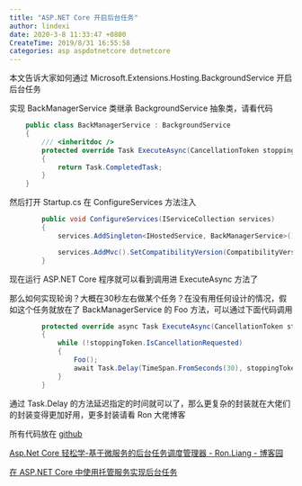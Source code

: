 ```yaml
---
title: "ASP.NET Core 开启后台任务"
author: lindexi
date: 2020-3-8 11:33:47 +0800
CreateTime: 2019/8/31 16:55:58
categories: asp aspdotnetcore dotnetcore
---
```


本文告诉大家如何通过 Microsoft.Extensions.Hosting.BackgroundService  开启后台任务

<!--more-->


<!-- CreateTime:2019/8/31 16:55:58 -->

<!-- 标签：asp,aspdotnetcore,dotnetcore -->

实现 BackManagerService 类继承 BackgroundService 抽象类，请看代码

```csharp
    public class BackManagerService : BackgroundService
    {
        /// <inheritdoc />
        protected override Task ExecuteAsync(CancellationToken stoppingToken)
        {
            return Task.CompletedTask;
        }
    }
```

然后打开 Startup.cs 在 ConfigureServices 方法注入

```csharp
        public void ConfigureServices(IServiceCollection services)
        {
            services.AddSingleton<IHostedService, BackManagerService>();

            services.AddMvc().SetCompatibilityVersion(CompatibilityVersion.Version_2_1);
        }
```

现在运行 ASP.NET Core 程序就可以看到调用进 ExecuteAsync 方法了

那么如何实现轮询？大概在30秒左右做某个任务？在没有用任何设计的情况，假如这个任务就放在了 BackManagerService 的 Foo 方法，可以通过下面代码调用

```csharp
        protected override async Task ExecuteAsync(CancellationToken stoppingToken)
        {
            while (!stoppingToken.IsCancellationRequested)
            {
                Foo();
                await Task.Delay(TimeSpan.FromSeconds(30), stoppingToken);
            }
        }
```

通过 Task.Delay 的方法延迟指定的时间就可以了，那么更复杂的封装就在大佬们的封装变得更加好用，更多封装请看 Ron 大佬博客

所有代码放在 [github](https://github.com/lindexi/lindexi_gd/tree/8260ae90d65d616e284b54841e2f95ca6a34f8a3/KorburxetiCheewharorwale )

[Asp.Net Core 轻松学-基于微服务的后台任务调度管理器 - Ron.Liang - 博客园](https://www.cnblogs.com/viter/p/10078488.html )

[在 ASP.NET Core 中使用托管服务实现后台任务](https://docs.microsoft.com/zh-cn/aspnet/core/fundamentals/host/hosted-services?view=aspnetcore-2.2 )

